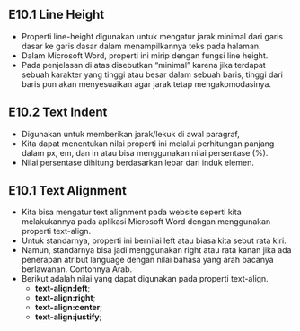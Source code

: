 ## E10.1 Line Height

- Properti line-height digunakan untuk mengatur jarak minimal dari garis dasar ke garis dasar dalam menampilkannya teks pada halaman.
- Dalam Microsoft Word, properti ini mirip dengan fungsi line height.
- Pada penjelasan di atas disebutkan “minimal” karena jika terdapat sebuah karakter yang tinggi atau besar dalam sebuah baris, tinggi dari baris pun akan menyesuaikan agar jarak tetap mengakomodasinya.

## E10.2 Text Indent

- Digunakan untuk memberikan jarak/lekuk di awal paragraf,
- Kita dapat menentukan nilai properti ini melalui perhitungan panjang dalam px, em, dan in atau bisa menggunakan nilai persentase (%).
- Nilai persentase dihitung berdasarkan lebar dari induk elemen.

## E10.1 Text Alignment

- Kita bisa mengatur text alignment pada website seperti kita melakukannya pada aplikasi Microsoft Word dengan menggunakan properti text-align.
- Untuk standarnya, properti ini bernilai left atau biasa kita sebut rata kiri.
- Namun, standarnya bisa jadi menggunakan right atau rata kanan jika ada penerapan atribut language dengan nilai bahasa yang arah bacanya berlawanan. Contohnya Arab.
- Berikut adalah nilai yang dapat digunakan pada properti text-align.
  - **text-align:left**;
  - **text-align:right**;
  - **text-align:center**;
  - **text-align:justify**;
